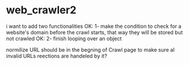 # web_crawler2
i want to add two functionalities
OK: 1- make the condition to check for a website's domain before the crawl starts, that way they will be stored but not crawled
OK: 2- finish looping over an object

normilize URL should be in the begning of Crawl page to make sure al invalid URLs reections are handeled by it?